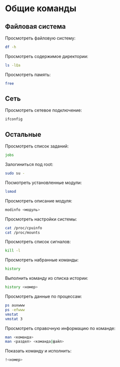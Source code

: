 # Общие команды

## Файловая система

Просмотреть файловую систему:

```bash
df -h
```

Просмотреть содержимое директории:

```bash
ls -lQa
```

Просмотреть память:

```bash
free
```

## Сеть

Просмотреть сетевое подключение:

```bash
ifconfig
```

## Остальные

Просмотреть список заданий:

```bash
jobs
```

Залогиниться под root:

```bash
sudo su -
```

Посмотреть установленные модули:

```bash
lsmod
```

Просмотреть описание модуля:

```bash
modinfo <модуль>
```

Просмотреть настройки системы:

```bash
cat /proc/cpuinfo
cat /proc/mounts
```

Просмотреть список сигналов:

```bash
kill -l
```

Просмотреть набранные команды:

```bash
history
```

Выполнить команду из списка истории:

```bash
history <номер>
```

Просмотреть данные по процессам:

```bash
ps auxwww
ps -efwww
vmstat
vmstat 3
```

Просмотреть справочную информацию по команде:

```bash
man <команда>
man <раздел> <команда|файл>
```

Показать команду и исполнить:

```bash
!<номер>
```
